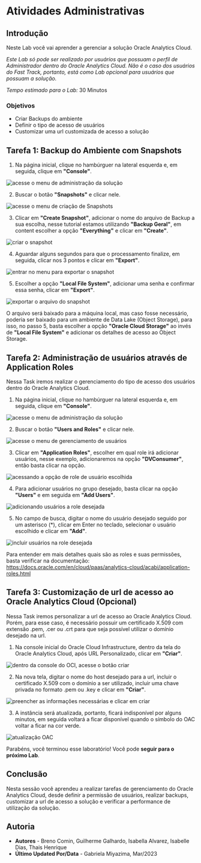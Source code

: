 # Atividades Administrativas

## Introdução

Neste Lab você vai aprender a gerenciar a solução Oracle Analytics Cloud.

*Este Lab só pode ser realizado por usuários que possuam o perfil de Administrador dentro do Oracle Analytics Cloud. Não é o caso dos usuários do Fast Track, portanto, está como Lab opcional para usuários que possuam a solução.*

*Tempo estimado para o Lab:* 30 Minutos

### Objetivos

* Criar Backups do ambiente
* Definir o tipo de acesso de usuários
* Customizar uma url customizada de acesso a solução

## Tarefa 1: Backup do Ambiente com Snapshots

1.	Na página inicial, clique no hambúrguer na lateral esquerda e, em seguida, clique em **"Console"**.

![acesse o menu de administração da solução](./images/1-acesso_snapshot.png)

2.	Buscar o botão **"Snapshots"** e clicar nele.

![acesse o menu de criação de Snapshots](./images/2-botao_snapshot.png)

3.  Clicar em **"Create Snapshot"**, adicionar o nome do arquivo de Backup a sua escolha, nesse tutorial estamos utilizando **"Backup Geral"**, em content escolher a opção **"Everything"** e clicar em **"Create"**.

![criar o snapshot](./images/3-criacao_snapshot.png)

4.  Aguardar alguns segundos para que o processamento finalize, em seguida, clicar nos 3 pontos e clicar em **"Export"**.

![entrar no menu para exportar o snapshot](./images/4-menu_export_snapshot.png)

5.  Escolher a opção **"Local File System"**, adicionar uma senha e confirmar essa senha, clicar em **"Export"**.

![exportar o arquivo do snapshot](./images/5-salvar_snapshot.png)

O arquivo será baixado para a máquina local, mas caso fosse necessário, poderia ser baixado para um ambiente de Data Lake (Object Storage), para isso, no passo 5, basta escolher a opção **"Oracle Cloud Storage"** ao invés de **"Local File System"** e adicionar os detalhes de acesso ao Object Storage.

## Tarefa 2: Administração de usuários através de Application Roles

Nessa Task iremos realizar o gerenciamento do tipo de acesso dos usuários dentro do Oracle Analytics Cloud.

1.	Na página inicial, clique no hambúrguer na lateral esquerda e, em seguida, clique em **"Console"**.

![acesse o menu de administração da solução](./images/6-acesso_console_admin.png)

2.	Buscar o botão **"Users and Roles"** e clicar nele.

![acesse o menu de gerenciamento de usuários](./images/7-acesso_usersroles.png)

3.  Clicar em **"Application Roles"**, escolher em qual role irá adicionar usuários, nesse exemplo, adicionaremos na opção **"DVConsumer"**, então basta clicar na opção.

![acessando a opção de role de usuário escolhida](./images/8-escolha_role.png)

4.  Para adicionar usuários no grupo desejado, basta clicar na opção **"Users"** e em seguida em **"Add Users"**.

![adicionando usuários a role desejada](./images/9-adicionar_usuario.png)

5.  No campo de busca, digitar o nome do usuário desejado seguido por um asterisco (*), clicar em Enter no teclado, selecionar o usuário escolhido e clicar em **"Add"**.

![incluir usuários na role desejada](./images/10-selecionar_usuario.png)

Para entender em mais detalhes quais são as roles e suas permissões, basta verificar na documentação: https://docs.oracle.com/en/cloud/paas/analytics-cloud/acabi/application-roles.html

## Tarefa 3: Customização de url de acesso ao Oracle Analytics Cloud (Opcional)

Nessa Task iremos personalizar a url de acesso ao Oracle Analytics Cloud. Porém, para esse caso, é necessário possuir um certificado X.509 com extensão .pem, .cer ou .crt para que seja possível utilizar o domínio desejado na url.

1.	Na console inicial do Oracle Cloud Infrastructure, dentro da tela do Oracle Analytics Cloud, após URL Personalizado, clicar em **"Criar"**.

![dentro da console do OCI, acesse o botão criar](./images/11-criar_urlpersonalizado.png)

2.	Na nova tela, digitar o nome do host desejado para a url, incluir o certificado X.509 com o domínio a ser utilizado, incluir uma chave privada no formato .pem ou .key e clicar em **"Criar"**.

![preencher as informações necessárias e clicar em criar](./images/12-inclusao_informacoescertificado.png)

3. A instância será atualizada, portanto, ficará indisponível por alguns minutos, em seguida voltará a ficar disponível quando o símbolo do OAC voltar a ficar na cor verde.

![atualização OAC](./images/13-disponibilidade_oac.png)

Parabéns, você terminou esse laboratório!
Você pode **seguir para o próximo Lab**.

## Conclusão

Nesta sessão você aprendeu a realizar tarefas de gerenciamento do Oracle Analytics Cloud, desde definir a permissão de usuários, realizar backups, customizar a url de acesso a solução e verificar a performance de utilização da solução.

## Autoria

- **Autores** - Breno Comin, Guilherme Galhardo, Isabella Alvarez, Isabelle Dias, Thais Henrique
- **Último Updated Por/Data** - Gabriela Miyazima, Mar/2023